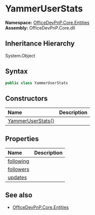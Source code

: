 # YammerUserStats
**Namespace:** [OfficeDevPnP.Core.Entities](OfficeDevPnP.Core.Entities.md)  
**Assembly:** OfficeDevPnP.Core.dll  
## Inheritance Hierarchy
System.Object  

## Syntax
```C#
public class YammerUserStats
```
## Constructors
|**Name**|**Description**|
|:-----|:-----|
| [YammerUserStats()](OfficeDevPnP.Core.Entities.YammerUserStats.ctor1.md) | 
## Properties
|**Name**|**Description**|
|:-----|:-----|
| [following](OfficeDevPnP.Core.Entities.YammerUserStats.following.md) | 
| [followers](OfficeDevPnP.Core.Entities.YammerUserStats.followers.md) | 
| [updates](OfficeDevPnP.Core.Entities.YammerUserStats.updates.md) | 
## See also
- [OfficeDevPnP.Core.Entities](OfficeDevPnP.Core.Entities.md)
